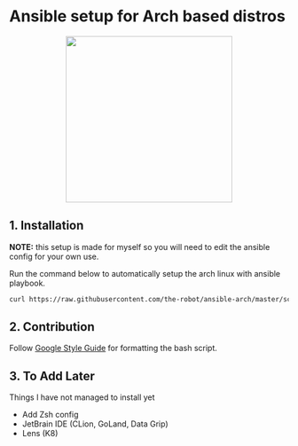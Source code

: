 # Ansible setup for Arch based distros

<p align="center">
  <img src="https://i.redd.it/yf4j8mde9n341.jpg" width=300 />
</p>
  
## 1. Installation

**NOTE:** this setup is made for myself so you will need to edit the ansible config for your own use.

Run the command below to automatically setup the arch linux with ansible playbook.

```sh
curl https://raw.githubusercontent.com/the-robot/ansible-arch/master/scripts/install.sh | sudo bash -s -- <normal_username>
```

## 2. Contribution

Follow [Google Style Guide](https://google.github.io/styleguide/shellguide.html) for formatting the bash script.

## 3. To Add Later

Things I have not managed to install yet

- Add Zsh config
- JetBrain IDE (CLion, GoLand, Data Grip)
- Lens (K8)
